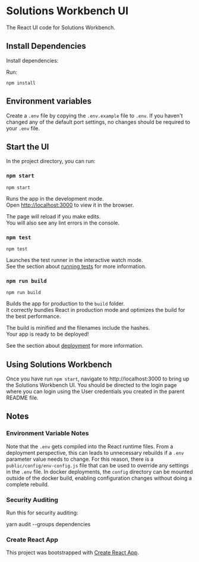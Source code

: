 
# Solutions Workbench UI
The React UI code for Solutions Workbench.

## Install Dependencies 

Install dependencies:

Run:
```
npm install
```

## Environment variables
Create a `.env` file by copying the `.env.example` file to `.env`. If you haven't changed any of the default port settings, no changes should be required to your `.env` file.

## Start the UI

In the project directory, you can run:

### `npm start`
```
npm start
```

Runs the app in the development mode.<br>
Open [http://localhost:3000](http://localhost:3000) to view it in the browser.

The page will reload if you make edits.<br>
You will also see any lint errors in the console.

### `npm test`
```
npm test
```

Launches the test runner in the interactive watch mode.<br>
See the section about [running tests](https://facebook.github.io/create-react-app/docs/running-tests) for more information.

### `npm run build`
```
npm run build
```

Builds the app for production to the `build` folder.<br>
It correctly bundles React in production mode and optimizes the build for the best performance.

The build is minified and the filenames include the hashes.<br>
Your app is ready to be deployed!

See the section about [deployment](https://facebook.github.io/create-react-app/docs/deployment) for more information.

## Using Solutions Workbench
Once you have run `npm start`, navigate to http://localhost:3000 to bring up the Solutions Workbench UI. You should be directed to the login page where you can login using the User credentials you created in the parent README file.

## Notes

### Environment Variable Notes
Note that the `.env` gets compiled into the React runtime files. From a deployment perspective, this can leads to unnecessary rebuilds if a `.env` parameter value needs to change. For this reason, there is a `public/config/env-config.js` file that can be used to override any settings in the `.env` file. In docker deployments, the `config` directory can be mounted outside of the docker build, enabling configuration changes without doing a complete rebuild.

### Security Auditing
Run this for security auditing:

yarn audit --groups dependencies

### Create React App
This project was bootstrapped with [Create React App](https://github.com/facebook/create-react-app).



